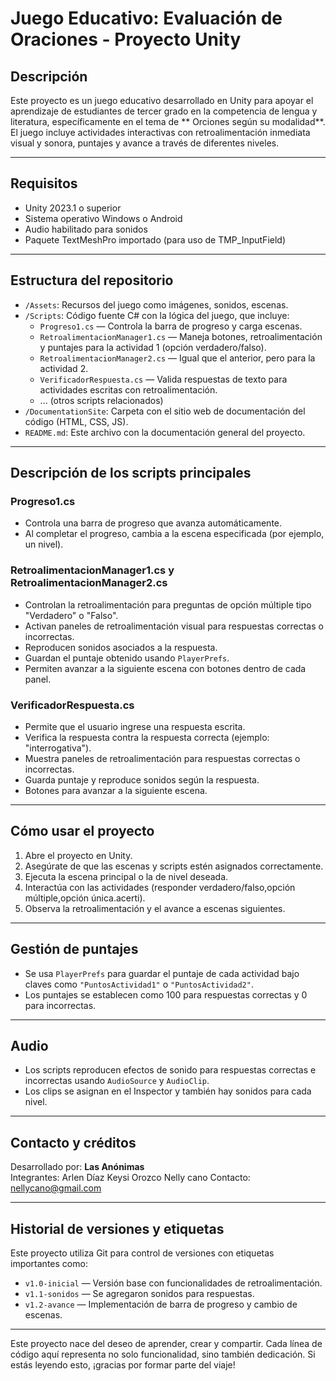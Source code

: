 # Juego Educativo: Evaluación de Oraciones - Proyecto Unity

## Descripción
Este proyecto es un juego educativo desarrollado en Unity para apoyar el aprendizaje de estudiantes de tercer grado en la competencia de lengua y literatura, específicamente en el tema de ** Orciones según su modalidad**. El juego incluye actividades interactivas con retroalimentación inmediata visual y sonora, puntajes y avance a través de diferentes niveles.

---

## Requisitos
- Unity 2023.1 o superior
- Sistema operativo Windows o Android
- Audio habilitado para sonidos
- Paquete TextMeshPro importado (para uso de TMP_InputField)

---

## Estructura del repositorio

- `/Assets`: Recursos del juego como imágenes, sonidos, escenas.
- `/Scripts`: Código fuente C# con la lógica del juego, que incluye:
  - `Progreso1.cs` — Controla la barra de progreso y carga escenas.
  - `RetroalimentacionManager1.cs` — Maneja botones, retroalimentación y puntajes para la actividad 1 (opción verdadero/falso).
  - `RetroalimentacionManager2.cs` — Igual que el anterior, pero para la actividad 2.
  - `VerificadorRespuesta.cs` — Valida respuestas de texto para actividades escritas con retroalimentación.
  - ... (otros scripts relacionados)
- `/DocumentationSite`: Carpeta con el sitio web de documentación del código (HTML, CSS, JS).
- `README.md`: Este archivo con la documentación general del proyecto.

---

## Descripción de los scripts principales

### Progreso1.cs
- Controla una barra de progreso que avanza automáticamente.
- Al completar el progreso, cambia a la escena especificada (por ejemplo, un nivel).

### RetroalimentacionManager1.cs y RetroalimentacionManager2.cs
- Controlan la retroalimentación para preguntas de opción múltiple tipo "Verdadero" o "Falso".
- Activan paneles de retroalimentación visual para respuestas correctas o incorrectas.
- Reproducen sonidos asociados a la respuesta.
- Guardan el puntaje obtenido usando `PlayerPrefs`.
- Permiten avanzar a la siguiente escena con botones dentro de cada panel.

### VerificadorRespuesta.cs
- Permite que el usuario ingrese una respuesta escrita.
- Verifica la respuesta contra la respuesta correcta (ejemplo: "interrogativa").
- Muestra paneles de retroalimentación para respuestas correctas o incorrectas.
- Guarda puntaje y reproduce sonidos según la respuesta.
- Botones para avanzar a la siguiente escena.

---

## Cómo usar el proyecto

1. Abre el proyecto en Unity.
2. Asegúrate de que las escenas y scripts estén asignados correctamente.
3. Ejecuta la escena principal o la de nivel deseada.
4. Interactúa con las actividades (responder verdadero/falso,opción múltiple,opción única.acerti).
5. Observa la retroalimentación y el avance a escenas siguientes.

---

## Gestión de puntajes

- Se usa `PlayerPrefs` para guardar el puntaje de cada actividad bajo claves como `"PuntosActividad1"` o `"PuntosActividad2"`.
- Los puntajes se establecen como 100 para respuestas correctas y 0 para incorrectas.

---

## Audio

- Los scripts reproducen efectos de sonido para respuestas correctas e incorrectas usando `AudioSource` y `AudioClip`.
- Los clips se asignan en el Inspector y también hay sonidos para cada nivel.

---

## Contacto y créditos

Desarrollado por: **Las Anónimas**  
   Integrantes: Arlen Díaz
               Keysi Orozco
               Nelly cano
Contacto: [nellycano@gmail.com](mailto:nellycano@gmail.com)  

---

## Historial de versiones y etiquetas

Este proyecto utiliza Git para control de versiones con etiquetas importantes como:

- `v1.0-inicial` — Versión base con funcionalidades de retroalimentación.
- `v1.1-sonidos` — Se agregaron sonidos para respuestas.
- `v1.2-avance` — Implementación de barra de progreso y cambio de escenas.

---
Este proyecto nace del deseo de aprender, crear y compartir. Cada línea de código aquí representa no solo funcionalidad, sino también dedicación. Si estás leyendo esto, ¡gracias por formar parte del viaje!



